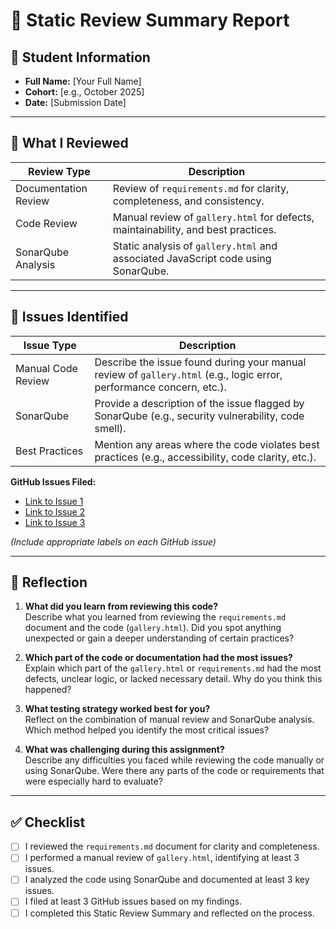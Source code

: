 # 🧪 Static Review Summary Report

## 👤 Student Information

- **Full Name:** [Your Full Name]  
- **Cohort:** [e.g., October 2025]  
- **Date:** [Submission Date]  

---

## 🧪 What I Reviewed

| Review Type           | Description                                                                 |
|-----------------------|-----------------------------------------------------------------------------|
| Documentation Review  | Review of `requirements.md` for clarity, completeness, and consistency.     |
| Code Review           | Manual review of `gallery.html` for defects, maintainability, and best practices. |
| SonarQube Analysis    | Static analysis of `gallery.html` and associated JavaScript code using SonarQube. |

---

## 🐛 Issues Identified

| Issue Type            | Description                                                                 |
|-----------------------|-----------------------------------------------------------------------------|
| Manual Code Review    | Describe the issue found during your manual review of `gallery.html` (e.g., logic error, performance concern, etc.). |
| SonarQube             | Provide a description of the issue flagged by SonarQube (e.g., security vulnerability, code smell). |
| Best Practices        | Mention any areas where the code violates best practices (e.g., accessibility, code clarity, etc.). |

**GitHub Issues Filed:**  
- [Link to Issue 1](#)  
- [Link to Issue 2](#)  
- [Link to Issue 3](#)  

*(Include appropriate labels on each GitHub issue)*

---

## 💬 Reflection

1. **What did you learn from reviewing this code?**  
   Describe what you learned from reviewing the `requirements.md` document and the code (`gallery.html`). Did you spot anything unexpected or gain a deeper understanding of certain practices?

2. **Which part of the code or documentation had the most issues?**  
   Explain which part of the `gallery.html` or `requirements.md` had the most defects, unclear logic, or lacked necessary detail. Why do you think this happened?

3. **What testing strategy worked best for you?**  
   Reflect on the combination of manual review and SonarQube analysis. Which method helped you identify the most critical issues?

4. **What was challenging during this assignment?**  
   Describe any difficulties you faced while reviewing the code manually or using SonarQube. Were there any parts of the code or requirements that were especially hard to evaluate?

---

## ✅ Checklist

- [ ] I reviewed the `requirements.md` document for clarity and completeness.  
- [ ] I performed a manual review of `gallery.html`, identifying at least 3 issues.  
- [ ] I analyzed the code using SonarQube and documented at least 3 key issues.  
- [ ] I filed at least 3 GitHub issues based on my findings.  
- [ ] I completed this Static Review Summary and reflected on the process.
